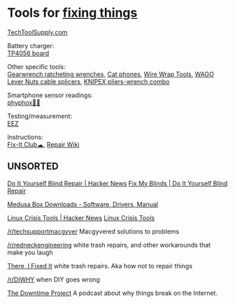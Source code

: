 
# Tools for [fixing things](https://notageni.us/fix/)

[TechToolSupply.com](https://www.techtoolsupply.com/default.asp)

Battery charger:  
[TP4056 board](https://www.digikey.com/htmldatasheets/production/2049110/0/0/1/tp4056.html)

Other specific tools:  
[Gearwrench ratcheting wrenches](https://www.gearwrench.com/all-tools/wrenches),
[Cat phones](https://www.catphones.com/),
[Wire Wrap Tools](https://www.specialized.net/tools/wire-wrap-tools.html),
[WAGO Lever Nuts cable splicers](https://www.wago.com/us/lp-221),
[KNIPEX pliers-wrench combo](https://www.knipex.com/products/pliers-wrenches-pliers-and-a-wrench-in-a-single-tool)

Smartphone sensor readings:  
[phyphox🍎🤖](https://phyphox.org/)

Testing/measurement:  
[EEZ](https://www.envox.eu/)

Instructions:  
[Fix-It Club☁](https://fixitclub.com/),
[Repair Wiki](https://repair.wiki/w/Main_Page)

## UNSORTED

[Do It Yourself Blind Repair | Hacker News](https://news.ycombinator.com/item?id=38844274)
[Fix My Blinds | Do It Yourself Blind Repair](https://fixmyblinds.com/)

[Medusa Box Downloads - Software, Drivers, Manual](https://medusabox.com/eng/download/software)

[Linux Crisis Tools | Hacker News](https://news.ycombinator.com/item?id=39804214)
[Linux Crisis Tools](https://www.brendangregg.com/blog/2024-03-24/linux-crisis-tools.html)

[/r/techsupportmacgyver](https://www.reddit.com/r/techsupportmacgyver/)
Macgyvered solutions to problems

[/r/redneckengineering](https://www.reddit.com/r/redneckengineering/)
white trash repairs, and other workarounds that make you laugh

[There, I Fixed It](https://failblog.cheezburger.com/thereifixedit)
white trash repairs. Aka how not to repair things

[/r/DiWHY](https://www.reddit.com/r/DiWHY/)
when DIY goes wrong

[The Downtime Project](https://downtimeproject.com/)
A podcast about why things break on the Internet.
